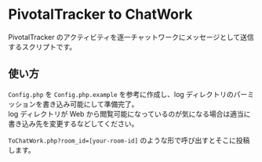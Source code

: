 PivotalTracker to ChatWork
==========================

PivotalTracker のアクティビティを逐一チャットワークにメッセージとして送信するスクリプトです。

使い方
------

`Config.php` を `Config.php.example` を参考に作成し、log ディレクトリのパーミッションを書き込み可能にして準備完了。  
log ディレクトリが Web から閲覧可能になっているのが気になる場合は適当に書き込み先を変更するなどしてください。

`ToChatWork.php?room_id=[your-room-id]` のような形で呼び出すとそこに投稿します。
